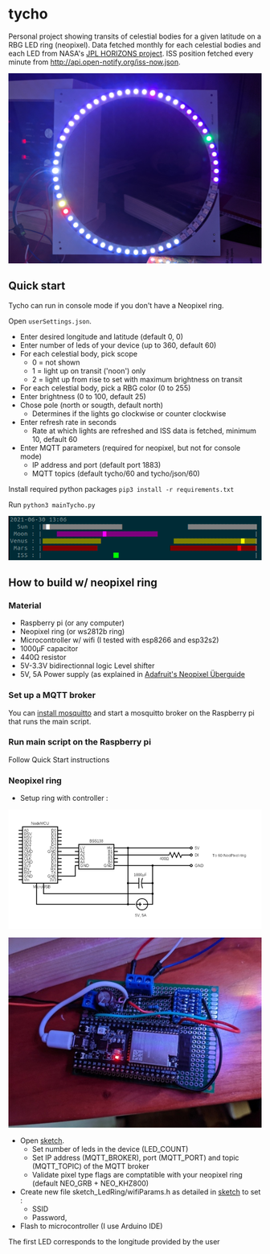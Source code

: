 # tycho
Personal project showing transits of celestial bodies for a given latitude on a RBG LED ring (neopixel). Data fetched monthly for each celestial bodies and each LED from NASA's [JPL HORIZONS project](https://ssd.jpl.nasa.gov/horizons.cgi). ISS position fetched every minute from http://api.open-notify.org/iss-now.json.

![Ring](img/Ring.jpg?raw=true "Ring")

## Quick start
Tycho can run in console mode if you don't have a Neopixel ring.

Open `userSettings.json`.
- Enter desired longitude and latitude (default 0, 0)
- Enter number of leds of your device (up to 360, default 60)
- For each celestial body, pick scope 
  - 0 = not shown
  - 1 = light up on transit ('noon') only
  - 2 = light up from rise to set with maximum brightness on transit
- For each celestial body, pick a RBG color (0 to 255)
- Enter brightness (0 to 100, default 25)
- Chose pole (north or sougth, default north)
  - Determines if the lights go clockwise or counter clockwise
- Enter refresh rate in seconds 
  - Rate at which lights are refreshed and ISS data is fetched, minimum 10, default 60
- Enter MQTT parameters (required for neopixel, but not for console mode)
  - IP address and port (default port 1883)
  - MQTT topics (default tycho/60 and tycho/json/60)

Install required python packages `pip3 install -r requirements.txt`

Run `python3 mainTycho.py`


![Console](img/console.png?raw=true "Console")

## How to build w/ neopixel ring
### Material
- Raspberry pi (or any computer)
- Neopixel ring (or ws2812b ring)
- Microcontroller w/ wifi (I tested with esp8266 and esp32s2)
- 1000μF capacitor
- 440Ω resistor
- 5V-3.3V bidirectionnal logic Level shifter
- 5V, 5A Power supply (as explained in [Adafruit's Neopixel Überguide](https://learn.adafruit.com/adafruit-neopixel-uberguide/powering-neopixels)

### Set up a MQTT broker
You can [install mosquitto](https://randomnerdtutorials.com/how-to-install-mosquitto-broker-on-raspberry-pi/) and start a mosquitto broker on the Raspberry pi that runs the main script.

### Run main script on the Raspberry pi
Follow Quick Start instructions

### Neopixel ring
- Setup ring with controller :

![Circuit](img/circuit.png?raw=true "circuit")

![CircuitPhoto](img/circuitPhoto.jpg?raw=true "circuitPhoto")
- Open [sketch](sketch_LedRing/sketchLedRing.ino).
  - Set number of leds in the device (LED_COUNT)
  - Set IP address (MQTT_BROKER), port (MQTT_PORT) and topic (MQTT_TOPIC) of the MQTT broker
  - Validate pixel type flags are comptatible with your neopixel ring (default NEO_GRB + NEO_KHZ800)
- Create new file sketch_LedRing/wifiParams.h as detailed in [sketch](sketch_LedRing/sketchLedRing.ino) to set :
  - SSID
  - Password,
- Flash to microcontroller (I use Arduino IDE)

The first LED corresponds to the longitude provided by the user
